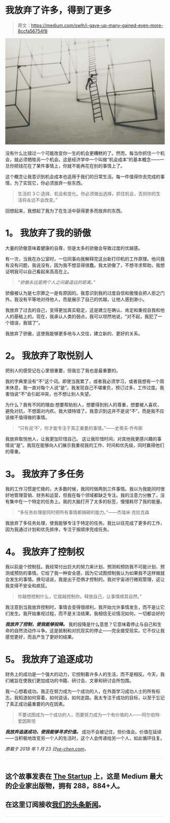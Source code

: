 # 我放弃了许多，得到了更多

> 原文：<https://medium.com/swlh/i-gave-up-many-gained-even-more-8ccfa56754f8>

![](img/f3c92498b4d2629f646963ee5692f7bd.png)

没有什么比错过一个可能改变你一生的机会更糟糕的了。然而，每当你抓住一个机会，就必须牺牲另一个机会。这是经济学中一个叫做“机会成本”的基本概念——一旦你把钱花在了某件事情上，你就不能再花在别的事情上了。

这个概念让我意识到机会成本也适用于我们的日常生活。每一件值得你去完成的事情，为了实现它，你必须放弃一些东西。

> 生活的 3 C:选择、机会和变化。你必须做出选择，抓住机会，否则你的生活将永远不会改变。”

回想起来，我想起了我为了在生活中获得更多而放弃的东西。

# **1。** **我放弃了我的骄傲**

大量的骄傲意味着健康的自尊，但是太多的骄傲会导致过度的优越感。

有一次，当我在办公室时，一位同事向我解释完这台新打印机的工作原理。他问我有没有问题，我说没有，因为我不想显得很蠢。我太骄傲了，不想寻求帮助，我想证明我可以自己看起来高高在上。

> *“骄傲永远是两个人之间最遥远的距离。”*

骄傲被认为是七宗罪之一是有原因的。我意识到我的过度自信和傲慢会把人拒之门外。我没有平等地对待他人，而是展示了自己的优越，让他人感到渺小。

我放弃了过去的自己，变得更加真实稳定，这是建立在确认、肯定和重视自我和他人的基础上的。现在，我承认人类的弱点，我可以坦然地说，“对不起，我犯了一个错误，我错了”。

我放弃了骄傲，这使我能够更多地与人交往，建立新的、更好的关系。

# **2。** **我放弃了取悦别人**

把别人的感受记在心里很重要，但我忘了我也是最重要的。

我的字典里没有“不”这个词。即使当我累了，或者我必须学习，或者我想有一个周末休息，我一直对每个人说“是”。我发现自己不堪重负，预订过多，工作过度。我害怕说“不”会引起冲突，也不想让别人失望。

为什么？我有不同的理由:想要帮助别人，想要得到别人的尊重，想要被人喜欢，避免对抗，不想面对内疚。我大错特错了。我意识到这并不是说“不”，而是我不应该做不值得做的事情。

> “只有说‘不’，你才能专注于真正重要的事情。”——史蒂夫·乔布斯

我放弃取悦他人，让我更加珍惜自己。 这让我珍惜时间，对其他我更感兴趣的事情说“是”。我现在能够向人们展示我重视我的工作、时间和优先级，同时赢得他们的尊重。

# **3。** **我放弃了多任务**

我的工作习惯是忙碌的，大多数时候，我同时做两到三件事情。我以为我能同时很好地管理营销、财务和运营，但我在每个领域都缺乏专注。我的注意力分散了，没有集中在一个特定的任务上。我的大脑打开了太多的标签，慢慢耗尽了我的能量。

> “多任务处理是同时把所有事情都搞砸的能力。”——杰瑞米·克拉克森

我放弃了多任务处理，使我能够专注于特定的任务。我比以往完成了更多的工作，因为我通过计划和优先排序，专注于按顺序完成任务。

# **4。** **我放弃了控制权**

我以前是个控制狂。我经常付出巨大的努力来计划、预测和预防我不可能计划、预测或预防的事情。它给了我一种安全感，因为它试图控制我认为如果我不这样做就会发生的事情。换句话说，我是出于恐惧才控制的。我对宇宙进行微观管理，这让我变得不安全和疯狂。

> 你越想控制什么，它就越控制你。释放自己，让事情顺其自然。”

我注意到当我放弃控制时，事情会变得很顺利。我开始允许事情发生，而不是让它们发生。我开始重视过程，而不是关注结果。我相信无论情况如何，一切都会好的

***我放弃了控制，使我能够投降。*** 我的投降是什么意思？它意味着停止与自己和生命的自然流动作斗争。这是抵制和对抗现实的停止——完全接受现实。它不仅让我感觉更好，而且产生了更好的结果。

# **5。** **我放弃了追逐成功**

财务上的成功是一个强大的动力，它控制着许多人的生活，而不是相反。今天，我们被旨在使我们更加成功的书籍、研讨会、文章和研讨会所包围。

我一心想着成功。我正在努力成为一个成功的人，在外面学习成功人士的所有标志。我知道如何穿着，如何说话，如何走路。我太专注于成功的目标，以至于忘记了真正成功最重要的内在因素。

> 不要试图成为一个成功的人，而要努力成为一个有价值的人——阿尔伯特·爱因斯坦

***我放弃追逐成功，使我能够寻求价值。*** 成功不会被记住，但价值会。价值在延续——当积极地改变另一个人的生活时，这个人会传递给另一个人，如此循环往复。

*原载于 2018 年 1 月 23 日*[*ye-chen.com*](https://ye-chen.com/i-gave-up-many-gained-even-more/)*。*

![](img/731acf26f5d44fdc58d99a6388fe935d.png)

## 这个故事发表在 [The Startup](https://medium.com/swlh) 上，这是 Medium 最大的企业家出版物，拥有 288，884+人。

## 在这里订阅接收[我们的头条新闻](http://growthsupply.com/the-startup-newsletter/)。

![](img/731acf26f5d44fdc58d99a6388fe935d.png)